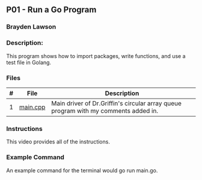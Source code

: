 ## P01 - Run a Go Program
### Brayden Lawson
### Description:

This program shows how to import packages, write functions, and use a test file 
in Golang.

### Files

|   #   | File     | Description                      |
| :---: | -------- | -------------------------------- |
|   1   | [main.cpp](main.cpp) | Main driver of Dr.Griffin's circular array queue program with my comments added in. |


### Instructions

This video provides all of the instructions. 

### Example Command

An example command for the terminal would go run main.go.
